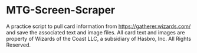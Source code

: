 # MTG-Screen-Scraper
A practice script to pull card information from https://gatherer.wizards.com/ and save the associated text and image files.
All card text and images are property of  Wizards of the Coast LLC, a subsidiary of Hasbro, Inc. All Rights Reserved.